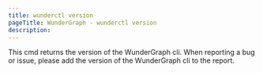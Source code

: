```yaml
---
title: wunderctl version
pageTitle: WunderGraph - wunderctl version
description:
---
```


This cmd returns the version of the WunderGraph cli.
When reporting a bug or issue,
please add the version of the WunderGraph cli to the report.

